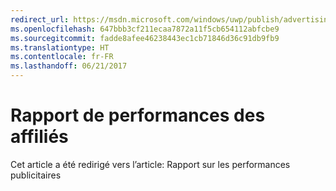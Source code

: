 ```yaml
---
redirect_url: https://msdn.microsoft.com/windows/uwp/publish/advertising-performance-report
ms.openlocfilehash: 647bbb3cf211ecaa7872a11f5cb654112abfcbe9
ms.sourcegitcommit: fadde8afee46238443ec1cb71846d36c91db9fb9
ms.translationtype: HT
ms.contentlocale: fr-FR
ms.lasthandoff: 06/21/2017
---
```

# <a name="affiliates-performance-report"></a>Rapport de performances des affiliés

Cet article a été redirigé vers l’article: Rapport sur les performances publicitaires
 

